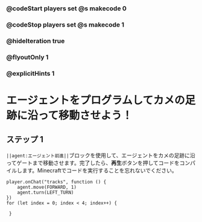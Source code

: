 ### @codeStart players set @s makecode 0
### @codeStop players set @s makecode 1

### @hideIteration true 
### @flyoutOnly 1
### @explicitHints 1


# エージェントをプログラムしてカメの足跡に沿って移動させよう！

## ステップ 1
``||agent:エージェント前進||``ブロックを使用して、エージェントをカメの足跡に沿ってゲートまで移動させます。完了したら、**再生**ボタンを押してコードをコンパイルします。Minecraftでコードを実行することを忘れないでください。 

```ghost
player.onChat("tracks", function () {
    agent.move(FORWARD, 1)
    agent.turn(LEFT_TURN)
})
for (let index = 0; index < 4; index++) {
    	
 }
``` 
